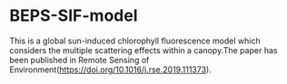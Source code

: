 # BEPS-SIF-model
This is a global sun-induced chlorophyll fluorescence model which considers the multiple scattering effects within a canopy.The paper has been published in Remote Sensing of Environment(https://doi.org/10.1016/j.rse.2019.111373). 
